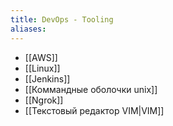 ```yaml
---
title: DevOps - Tooling
aliases:
---
```

- [[AWS]]
- [[Linux]]
- [[Jenkins]]
- [[Коммандные оболочки unix]]
- [[Ngrok]]
- [[Текстовый редактор VIM|VIM]]